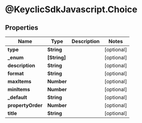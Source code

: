# @KeyclicSdkJavascript.Choice

## Properties
Name | Type | Description | Notes
------------ | ------------- | ------------- | -------------
**type** | **String** |  | [optional] 
**_enum** | **[String]** |  | [optional] 
**description** | **String** |  | [optional] 
**format** | **String** |  | [optional] 
**maxItems** | **Number** |  | [optional] 
**minItems** | **Number** |  | [optional] 
**_default** | **String** |  | [optional] 
**propertyOrder** | **Number** |  | [optional] 
**title** | **String** |  | [optional] 


